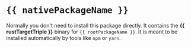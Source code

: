 # `{{ nativePackageName }}`

Normally you don't need to install this package directly.
It contains the **{{ rustTargetTriple }}** binary for `{{ rootPackageName }}`.
It is meant to be installed automatically by tools like `npm` or `yarn`.
